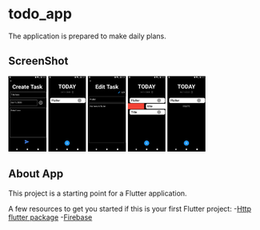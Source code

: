# todo_app

The application is prepared to make daily plans.

## ScreenShot

<img src="screenshot/ss.png" width="15%"></img> <img src="screenshot/ss2.png" width="15%"></img> <img src="screenshot/ss3.png" width="15%"></img> <img src="screenshot/ss4.png" width="15%"></img> <img src="screenshot/ss5.png" width="15%"></img> 

## About App

This project is a starting point for a Flutter application.

A few resources to get you started if this is your first Flutter project:
  -[Http flutter package](https://pub.dev/packages/http)
  -[Firebase](https://console.firebase.google.com/)


